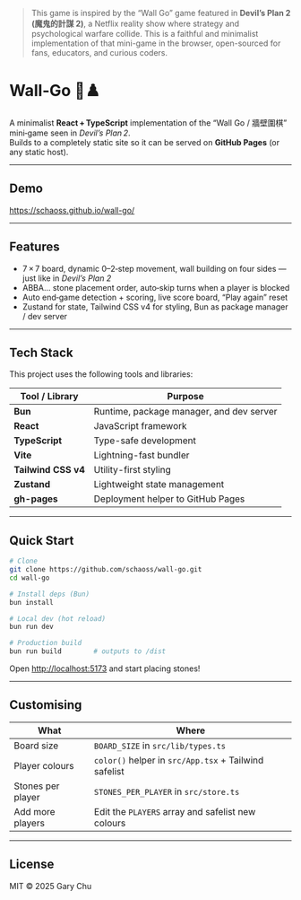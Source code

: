 > This game is inspired by the “Wall Go” game featured in **Devil’s Plan 2 (魔鬼的計謀 2)**, a Netflix reality show where strategy and psychological warfare collide. This is a faithful and minimalist implementation of that mini-game in the browser, open-sourced for fans, educators, and curious coders.

# Wall‑Go 🧱♟️

A minimalist **React + TypeScript** implementation of the “Wall Go / 牆壁圍棋” mini‑game seen in *Devil’s Plan 2*.  
Builds to a completely static site so it can be served on **GitHub Pages** (or any static host).

---

## Demo

https://schaoss.github.io/wall-go/

---

## Features

* 7 × 7 board, dynamic 0–2‑step movement, wall building on four sides — just like in *Devil’s Plan 2*
* ABBA… stone placement order, auto‑skip turns when a player is blocked  
* Auto end‑game detection + scoring, live score board, “Play again” reset  
* Zustand for state, Tailwind CSS v4 for styling, Bun as package manager / dev server

---

## Tech Stack

This project uses the following tools and libraries:

| Tool / Library      | Purpose                               |
|---------------------|----------------------------------------|
| **Bun**             | Runtime, package manager, and dev server |
| **React**           | JavaScript framework                          |
| **TypeScript**      | Type-safe development                 |
| **Vite**            | Lightning-fast bundler                |
| **Tailwind CSS v4** | Utility-first styling                 |
| **Zustand**         | Lightweight state management          |
| **gh-pages**        | Deployment helper to GitHub Pages     |

---

## Quick Start

```bash
# Clone
git clone https://github.com/schaoss/wall-go.git
cd wall-go

# Install deps (Bun)
bun install

# Local dev (hot reload)
bun run dev

# Production build
bun run build        # outputs to /dist
```

Open <http://localhost:5173> and start placing stones!

---

## Customising

| What | Where |
|------|-------|
| Board size | `BOARD_SIZE` in `src/lib/types.ts` |
| Player colours | `color()` helper in `src/App.tsx` + Tailwind safelist |
| Stones per player | `STONES_PER_PLAYER` in `src/store.ts` |
| Add more players | Edit the `PLAYERS` array and safelist new colours |

---

## License

MIT © 2025 Gary Chu
